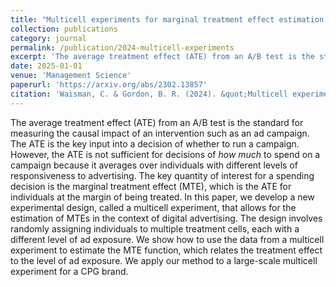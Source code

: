 ```yaml
---
title: "Multicell experiments for marginal treatment effect estimation of digital ads"
collection: publications
category: journal
permalink: /publication/2024-multicell-experiments
excerpt: 'The average treatment effect (ATE) from an A/B test is the standard for measuring the causal impact of an intervention such as an ad campaign.'
date: 2025-01-01
venue: 'Management Science'
paperurl: 'https://arxiv.org/abs/2302.13857'
citation: 'Waisman, C. & Gordon, B. R. (2024). &quot;Multicell experiments for marginal treatment effect estimation of digital ads.&quot; <i>Management Science</i>. (forthcoming).'
---
```


The average treatment effect (ATE) from an A/B test is the standard for measuring the causal impact of an intervention such as an ad campaign. The ATE is the key input into a decision of whether to run a campaign. However, the ATE is not sufficient for decisions of *how much* to spend on a campaign because it averages over individuals with different levels of responsiveness to advertising. The key quantity of interest for a spending decision is the marginal treatment effect (MTE), which is the ATE for individuals at the margin of being treated. In this paper, we develop a new experimental design, called a multicell experiment, that allows for the estimation of MTEs in the context of digital advertising. The design involves randomly assigning individuals to multiple treatment cells, each with a different level of ad exposure. We show how to use the data from a multicell experiment to estimate the MTE function, which relates the treatment effect to the level of ad exposure. We apply our method to a large-scale multicell experiment for a CPG brand.